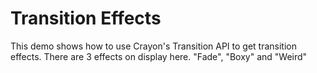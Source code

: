 # Transition Effects
This demo shows how to use Crayon's Transition API to get transition effects. There are 3 effects on display here. "Fade", "Boxy" and "Weird"
